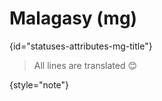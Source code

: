 # Malagasy (mg)
{id="statuses-attributes-mg-title"}



> All lines are translated 😊
>
{style="note"}


